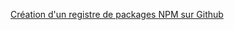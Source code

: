 [Création d'un registre de packages NPM sur Github](./creation_d_un_registre_de_packages_npm_sur_github.md)
